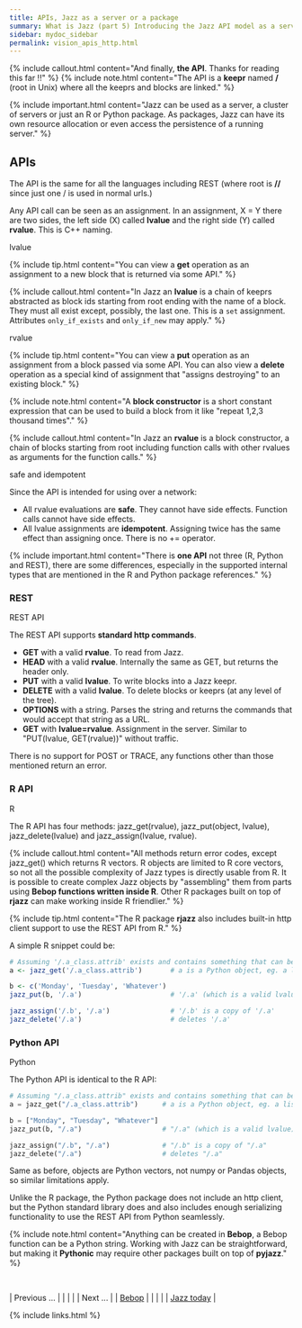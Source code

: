 ```yaml
---
title: APIs, Jazz as a server or a package
summary: What is Jazz (part 5) Introducing the Jazz API model as a server and from the clients.
sidebar: mydoc_sidebar
permalink: vision_apis_http.html
---
```


{% include callout.html content="And finally, **the API**. Thanks for reading this far !!" %}
{% include note.html content="The API is a **keepr** named **/** (root in Unix) where all the keeprs and blocks are linked." %}

{% include important.html content="Jazz can be used as a server, a cluster of servers or just an R or Python package. As packages, Jazz can
have its own resource allocation or even access the persistence of a running server." %}

## APIs

The API is the same for all the languages including REST (where root is **//** since just one / is used in normal urls.)

Any API call can be seen as an assignment. In an assignment, X = Y there are two sides, the left side (X) called **lvalue** and the right
side (Y) called **rvalue**. This is C++ naming.

<span class="label label-info">lvalue</span>

{% include tip.html content="You can view a **get** operation as an assignment to a new block that is returned via some API." %}

{% include callout.html content="In Jazz an **lvalue** is a chain of keeprs abstracted as block ids starting from root ending with the
name of a block. They must all exist except, possibly, the last one. This is a `set` assignment. Attributes `only_if_exists` and
`only_if_new` may apply." %}

<span class="label label-info">rvalue</span>

{% include tip.html content="You can view a **put** operation as an assignment from a block passed via some API. You can also view a
**delete** operation as a special kind of assignment that \"assigns destroying\" to an existing block." %}

{% include note.html content="A **block constructor** is a short constant expression that can be used to build a block from it like
\"repeat 1,2,3 thousand times\"." %}

{% include callout.html content="In Jazz an **rvalue** is a block constructor, a chain of blocks starting from root including function
calls with other rvalues as arguments for the function calls." %}

<span class="label label-warning">safe and idempotent</span>

Since the API is intended for using over a network:

* All rvalue evaluations are **safe**. They cannot have side effects. Function calls cannot have side effects.
* All lvalue assignments are **idempotent**. Assigning twice has the same effect than assigning once. There is no += operator.

{% include important.html content="There is **one API** not three (R, Python and REST), there are some differences, especially in the
supported internal types that are mentioned in the R and Python package references." %}

### REST

<span class="label label-info">REST API</span>

The REST API supports **standard http commands**.

* **GET** with a valid **rvalue**. To read from Jazz.
* **HEAD** with a valid **rvalue**. Internally the same as GET, but returns the header only.
* **PUT** with a valid **lvalue**. To write blocks into a Jazz keepr.
* **DELETE** with a valid **lvalue**. To delete blocks or keeprs (at any level of the tree).
* **OPTIONS** with a string. Parses the string and returns the commands that would accept that string as a URL.
* **GET** with **lvalue=rvalue**. Assignment in the server. Similar to "PUT(lvalue, GET(rvalue))" without traffic.

There is no support for POST or TRACE, any functions other than those mentioned return an error.

### R API

<span class="label label-info">R</span>

The R API has four methods: jazz_get(rvalue), jazz_put(object, lvalue), jazz_delete(lvalue) and jazz_assign(lvalue, rvalue).

{% include callout.html content="All methods return error codes, except jazz_get() which returns R vectors. R objects are limited to R core
vectors, so not all the possible complexity of Jazz types is directly usable from R. It is possible to create complex Jazz objects by
\"assembling\" them from parts using **Bebop functions written inside R**. Other R packages built on top of **rjazz** can make working
inside R friendlier." %}

{% include tip.html content="The R package **rjazz** also includes built-in http client support to use the REST API from R." %}

A simple R snippet could be:

```R
# Assuming '/.a_class.attrib' exists and contains something that can be returned as a Python object
a <- jazz_get('/.a_class.attrib')       # a is a Python object, eg. a list of strings.

b <- c('Monday', 'Tuesday', 'Whatever')
jazz_put(b, '/.a')                      # '/.a' (which is a valid lvalue) is created as a vector of 3 strings

jazz_assign('/.b', '/.a')               # '/.b' is a copy of '/.a'
jazz_delete('/.a')                      # deletes '/.a'
```

### Python API

<span class="label label-info">Python</span>

The Python API is identical to the R API:

```python
# Assuming "/.a_class.attrib" exists and contains something that can be returned as a Python object
a = jazz_get("/.a_class.attrib")      # a is a Python object, eg. a list of strings.

b = ["Monday", "Tuesday", "Whatever"]
jazz_put(b, "/.a")                    # "/.a" (which is a valid lvalue) is created as a vector of 3 strings

jazz_assign("/.b", "/.a")             # "/.b" is a copy of "/.a"
jazz_delete("/.a")                    # deletes "/.a"
```

Same as before, objects are Python vectors, not numpy or Pandas objects, so similar limitations apply.

Unlike the R package, the Python package does not include an http client, but the Python standard library does and also includes enough
serializing functionality to use the REST API from Python seamlessly.

{% include note.html content="Anything can be created in **Bebop**, a Bebop function can be a Python string. Working with Jazz can be
straightforward, but making it **Pythonic** may require other packages built on top of **pyjazz**." %}

<br/>

| <span class="label label-default">Previous ...</span> | | | | | <span class="label label-info">Next ...</span> |
| [Bebop](vision_bebop.html) | | | | | [Jazz today](basics_jazz_today.html) |

{% include links.html %}
